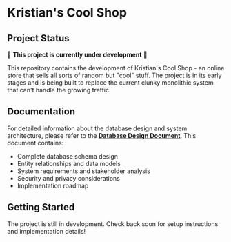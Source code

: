 # Kristian's Cool Shop

## Project Status

🚧 **This project is currently under development** 🚧

This repository contains the development of Kristian's Cool Shop - an online store that sells all sorts of random but "cool" stuff. The project is in its early stages and is being built to replace the current clunky monolithic system that can't handle the growing traffic.

## Documentation

For detailed information about the database design and system architecture, please refer to the **[Database Design Document](DatabaseDesignDocument.md)**. This document contains:

- Complete database schema design
- Entity relationships and data models
- System requirements and stakeholder analysis
- Security and privacy considerations
- Implementation roadmap

## Getting Started

The project is still in development. Check back soon for setup instructions and implementation details!
